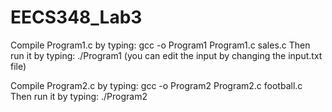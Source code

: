 # EECS348_Lab3
Compile Program1.c by typing:
gcc -o Program1 Program1.c sales.c
Then run it by typing:
./Program1
(you can edit the input by changing the input.txt file)

Compile Program2.c by typing:
gcc -o Program2 Program2.c football.c
Then run it by typing:
./Program2
